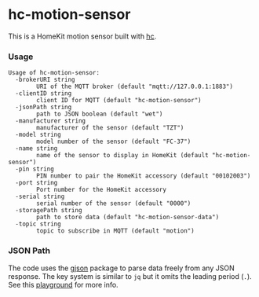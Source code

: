 # hc-motion-sensor
This is a HomeKit motion sensor built with [hc](https://github.com/brutella/hc).

### Usage
```shell
Usage of hc-motion-sensor:
  -brokerURI string
        URI of the MQTT broker (default "mqtt://127.0.0.1:1883")
  -clientID string
        client ID for MQTT (default "hc-motion-sensor")
  -jsonPath string
        path to JSON boolean (default "wet")
  -manufacturer string
        manufacturer of the sensor (default "TZT")
  -model string
        model number of the sensor (default "FC-37")
  -name string
        name of the sensor to display in HomeKit (default "hc-motion-sensor")
  -pin string
        PIN number to pair the HomeKit accessory (default "00102003")
  -port string
        Port number for the HomeKit accessory
  -serial string
        serial number of the sensor (default "0000")
  -storagePath string
        path to store data (default "hc-motion-sensor-data")
  -topic string
        topic to subscribe in MQTT (default "motion")
```

### JSON Path
The code uses the [gjson](https://github.com/tidwall/gjson) package to parse data freely from any JSON response. The key system is similar to `jq` but it omits the leading period (`.`). See this [playground](http://tidwall.com/gjson-play) for more info.

